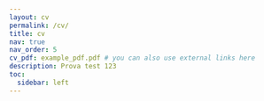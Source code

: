 ```yaml
---
layout: cv
permalink: /cv/
title: cv
nav: true
nav_order: 5
cv_pdf: example_pdf.pdf # you can also use external links here
description: Prova test 123
toc:
  sidebar: left
---
```

